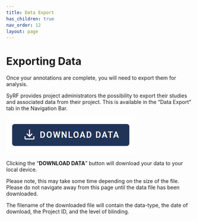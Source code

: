 ```yaml
---
title: Data Export
has_children: true
nav_order: 12
layout: page
---
```


# Exporting Data

Once your annotations are complete, you will need to export them for analysis.

SyRF provides project administrators the possibility to export their studies and associated data from their project. This is available in the “Data Export” tab in the Navigation Bar.

![Download Data Button](figs/download_data_button.png)

Clicking the “**DOWNLOAD DATA**” button will download your data to your local device.

Please note, this may take some time depending on the size of the file. Please do not navigate away from this page until the data file has been downloaded.

The filename of the downloaded file will contain the data-type, the date of download, the Project ID, and the level of blinding.
